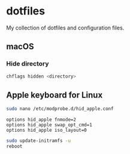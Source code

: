# dotfiles

My collection of dotfiles and configuration files.


## macOS

### Hide directory

```bash
chflags hidden <directory>
```


## Apple keyboard for Linux

```bash
sudo nano /etc/modprobe.d/hid_apple.conf
```

```
options hid_apple fnmode=2
options hid_apple swap_opt_cmd=1
options hid_apple iso_layout=0
```

```bash
sudo update-initramfs -u
reboot
```
